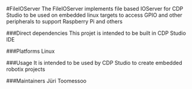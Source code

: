 #FileIOServer
The FileIOServer implements file based IOServer for CDP Studio to be used on embedded linux targets to access GPIO and other peripherals to support Raspberry Pi and others

###Direct dependencies
This projet is intended to be built in CDP Studio IDE

###Platforms
Linux

###Usage
It is intended to be used by CDP Studio to create embedded robotix projects

###Maintainers
Jüri Toomessoo

